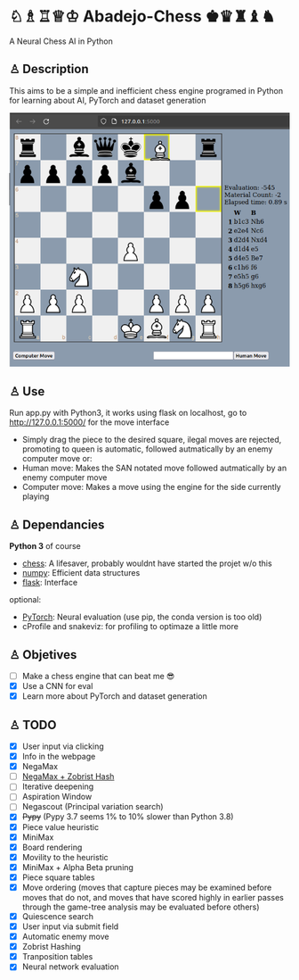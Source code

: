 # ♘♗♖♕♔ Abadejo-Chess ♚♛♜♝♞

A Neural Chess AI in Python

## ♙ Description

This aims to be a simple and inefficient chess engine programed in Python for learning about AI, PyTorch and dataset generation

![GUI](./GUI.png)

## ♙ Use

Run app.py with Python3, it works using flask on localhost, go to <http://127.0.0.1:5000/> for the move interface

- Simply drag the piece to the desired square, ilegal moves are rejected, promoting to queen is automatic, followed autmatically by an enemy computer move
  or:
- Human move: Makes the SAN notated move followed autmatically by an enemy computer move
- Computer move: Makes a move using the engine for the side currently playing

## ♙ Dependancies

**Python 3** of course

- [chess](https://pypi.org/project/python-chess/): A lifesaver, probably wouldnt have started the projet w/o this
- [numpy](https://pypi.org/project/numpy/): Efficient data structures
- [flask](https://pypi.org/project/Flask/): Interface
  
optional:

- [PyTorch](https://pypi.org/project/torch/): Neural evaluation (use pip, the conda version is too old)
- cProfile and snakeviz: for profiling to optimaze a little more

## ♙ Objetives

- [ ] Make a chess engine that can beat me :sunglasses:
- [x] Use a CNN for eval
- [x] Learn more about PyTorch and dataset generation

## ♙ TODO

- [x] User input via clicking
- [x] Info in the webpage
- [x] NegaMax
- [ ] [NegaMax + Zobrist Hash](https://en.wikipedia.org/wiki/Negamax)
- [ ] Iterative deepening
- [ ] Aspiration Window
- [ ] Negascout (Principal variation search)
- [x] ~~Pypy~~ (Pypy 3.7 seems 1% to 10% slower than Python 3.8)
- [x] Piece value heuristic
- [x] MiniMax
- [x] Board rendering
- [x] Movility to the heuristic
- [x] MiniMax + Alpha Beta pruning
- [x] Piece square tables
- [x] Move ordering (moves that capture pieces may be examined before moves that do not, and moves that have scored highly in earlier passes through the game-tree analysis may be evaluated before others)
- [x] Quiescence search
- [x] User input via submit field
- [x] Automatic enemy move
- [x] Zobrist Hashing
- [x] Tranposition tables
- [x] Neural network evaluation

